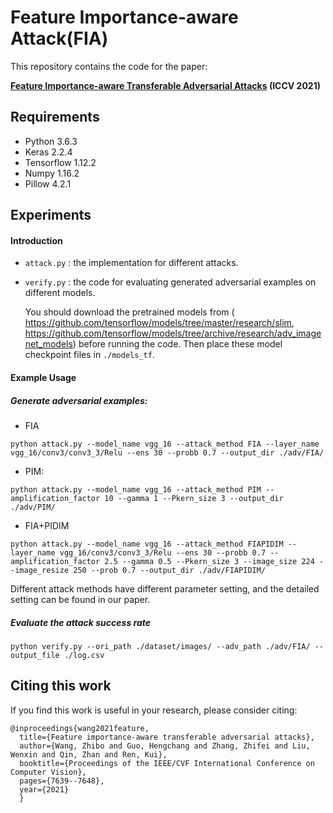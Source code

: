 # Feature Importance-aware Attack(FIA)

This repository contains the code for the paper: 

**[Feature Importance-aware Transferable Adversarial Attacks](https://arxiv.org/pdf/2107.14185.pdf)  (ICCV 2021)**

## Requirements

- Python 3.6.3
- Keras 2.2.4
- Tensorflow 1.12.2
- Numpy 1.16.2
- Pillow 4.2.1

## Experiments

#### Introduction

- `attack.py` : the implementation for different attacks.

- `verify.py` : the code for evaluating generated adversarial examples on different models.

  You should download the  pretrained models from ( https://github.com/tensorflow/models/tree/master/research/slim,  https://github.com/tensorflow/models/tree/archive/research/adv_imagenet_models) before running the code. Then place these model checkpoint files in `./models_tf`.

#### Example Usage

##### Generate adversarial examples:

- FIA

```
python attack.py --model_name vgg_16 --attack_method FIA --layer_name vgg_16/conv3/conv3_3/Relu --ens 30 --probb 0.7 --output_dir ./adv/FIA/
```

- PIM:

```
python attack.py --model_name vgg_16 --attack_method PIM --amplification_factor 10 --gamma 1 --Pkern_size 3 --output_dir ./adv/PIM/
```

- FIA+PIDIM

```
python attack.py --model_name vgg_16 --attack_method FIAPIDIM --layer_name vgg_16/conv3/conv3_3/Relu --ens 30 --probb 0.7 --amplification_factor 2.5 --gamma 0.5 --Pkern_size 3 --image_size 224 --image_resize 250 --prob 0.7 --output_dir ./adv/FIAPIDIM/
```

Different attack methods have different parameter setting, and the detailed setting can be found in our paper.

##### Evaluate the attack success rate

```
python verify.py --ori_path ./dataset/images/ --adv_path ./adv/FIA/ --output_file ./log.csv
```

## Citing this work

If you find this work is useful in your research, please consider citing:

```
@inproceedings{wang2021feature,
  title={Feature importance-aware transferable adversarial attacks},
  author={Wang, Zhibo and Guo, Hengchang and Zhang, Zhifei and Liu, Wenxin and Qin, Zhan and Ren, Kui},
  booktitle={Proceedings of the IEEE/CVF International Conference on Computer Vision},
  pages={7639--7648},
  year={2021}
  }
```
